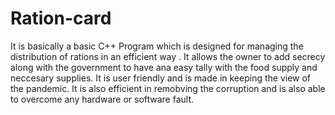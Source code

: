 # Ration-card
It is basically a basic C++ Program which is designed for managing the distribution of rations in an efficient way .
It allows the owner to add secrecy along with the government to have ana easy tally with the food supply and neccesary supplies.
It is user friendly and is made in keeping the view of the pandemic. 
It is also efficient in remobving the corruption and is also able to overcome any hardware or software fault.
